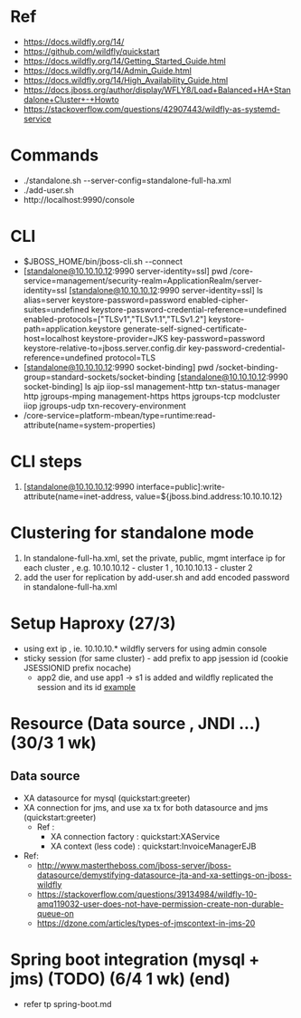 # Ref
- https://docs.wildfly.org/14/
- https://github.com/wildfly/quickstart
- https://docs.wildfly.org/14/Getting_Started_Guide.html
- https://docs.wildfly.org/14/Admin_Guide.html
- https://docs.wildfly.org/14/High_Availability_Guide.html
- https://docs.jboss.org/author/display/WFLY8/Load+Balanced+HA+Standalone+Cluster+-+Howto
- https://stackoverflow.com/questions/42907443/wildfly-as-systemd-service


# Commands
- ./standalone.sh --server-config=standalone-full-ha.xml
- ./add-user.sh 
- http://localhost:9990/console

# CLI
- $JBOSS_HOME/bin/jboss-cli.sh --connect
- [standalone@10.10.10.12:9990 server-identity=ssl] pwd
/core-service=management/security-realm=ApplicationRealm/server-identity=ssl
[standalone@10.10.10.12:9990 server-identity=ssl] ls
alias=server                                      keystore-password=password
enabled-cipher-suites=undefined                   keystore-password-credential-reference=undefined
enabled-protocols=["TLSv1","TLSv1.1","TLSv1.2"]   keystore-path=application.keystore
generate-self-signed-certificate-host=localhost   keystore-provider=JKS
key-password=password                             keystore-relative-to=jboss.server.config.dir
key-password-credential-reference=undefined       protocol=TLS
- [standalone@10.10.10.12:9990 socket-binding] pwd
/socket-binding-group=standard-sockets/socket-binding
[standalone@10.10.10.12:9990 socket-binding] ls
ajp                       iiop-ssl                  management-http           txn-status-manager
http                      jgroups-mping             management-https
https                     jgroups-tcp               modcluster
iiop                      jgroups-udp               txn-recovery-environment
- /core-service=platform-mbean/type=runtime:read-attribute(name=system-properties)

# CLI steps 
1. [standalone@10.10.10.12:9990 interface=public]:write-attribute(name=inet-address, value=${jboss.bind.address:10.10.10.12}

# Clustering for standalone mode 
1. In standalone-full-ha.xml, set the private, public, mgmt interface ip for each cluster , e.g. 10.10.10.12 - cluster 1 , 10.10.10.13 - cluster 2 
2. add the user for replication by add-user.sh and add encoded password in standalone-full-ha.xml

# Setup Haproxy (27/3)
- using ext ip , ie. 10.10.10.* wildfly servers for using admin console
- sticky session (for same cluster) - add prefix to app jsession id (cookie JSESSIONID prefix nocache)
    - app2 die, and use app1 -> s1 is added and wildfly replicated the session and its id [example](./haproxy-cookie-prefix.png)

# Resource (Data source , JNDI ...) (30/3 1 wk)
## Data source 
- XA datasource for mysql (quickstart:greeter)
- XA connection for jms, and use xa tx for both datasource and jms (quickstart:greeter)
    - Ref : 
        - XA connection factory : quickstart:XAService 
        - XA context (less code) : quickstart:InvoiceManagerEJB
- Ref:
    - http://www.mastertheboss.com/jboss-server/jboss-datasource/demystifying-datasource-jta-and-xa-settings-on-jboss-wildfly
    - https://stackoverflow.com/questions/39134984/wildfly-10-amq119032-user-does-not-have-permission-create-non-durable-queue-on
    - https://dzone.com/articles/types-of-jmscontext-in-jms-20
    
# Spring boot integration (mysql + jms) (TODO) (6/4 1 wk) (end)
- refer tp spring-boot.md

    